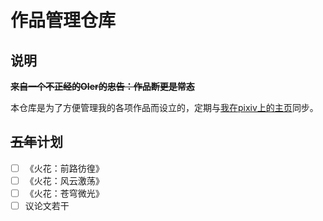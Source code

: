 # 作品管理仓库

## 说明

**~~来自一个不正经的OIer的忠告：作品断更是常态~~**

本仓库是为了方便管理我的各项作品而设立的，定期与[我在pixiv上的主页](https://www.pixiv.net/users/94957014)同步。

## ~~五年~~计划

- [ ] 《火花：前路彷徨》
- [ ] 《火花：风云激荡》
- [ ] 《火花：苍穹微光》
- [ ] 议论文若干
